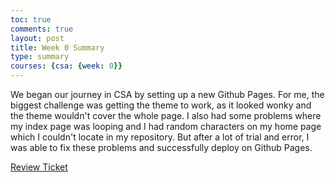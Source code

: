 ```yaml
---
toc: true
comments: true
layout: post
title: Week 0 Summary
type: summary
courses: {csa: {week: 0}}
---
```


We began our journey in CSA by setting up a new Github Pages. For me, the biggest challenge was getting the theme to work, as it looked wonky and the theme wouldn't cover the whole page. I also had some problems where my index page was looping and I had random characters on my home page which I couldn't locate in my repository. But after a lot of trial and error, I was able to fix these problems and successfully deploy on Github Pages.

[Review Ticket](https://github.com/AniCricKet/musical-guacamole/issues/1)